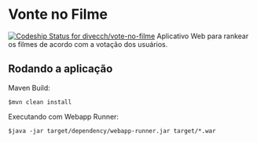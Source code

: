 # Vonte no Filme 
[ ![Codeship Status for divecch/vote-no-filme](https://www.codeship.io/projects/3ede5990-42dd-0132-ce3b-3275b3ab7187/status)](https://www.codeship.io/projects/44536)
Aplicativo Web para rankear os filmes de acordo com a votação dos usuários.


## Rodando a aplicação 

Maven Build:

    $mvn clean install

Executando com Webapp Runner:

    $java -jar target/dependency/webapp-runner.jar target/*.war

